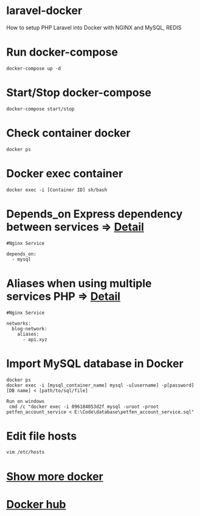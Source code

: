 # laravel-docker
How to setup PHP Laravel into Docker with NGINX and MySQL, REDIS

# Run docker-compose
```
docker-compose up -d
```

# Start/Stop docker-compose
```
docker-compose start/stop
```

# Check container docker
```
docker ps
```

# Docker exec container
```
docker exec -i [Container ID] sh/bash
```

# Depends_on Express dependency between services => [Detail](https://docs.docker.com/compose/compose-file/compose-file-v3/)
```
#Nginx Service

depends_on:
  - mysql
```

# Aliases when using multiple services PHP => [Detail](https://docs.docker.com/compose/compose-file/compose-file-v3/)
```
#Nginx Service

networks:
  blog-network:
    aliases:
      - api.xyz
```

# Import MySQL database in Docker

```
docker ps
docker exec -i [mysql_container_name] mysql -u[username] -p[password] [DB name] < [path/to/sql/file]
```

```
Run on windows
 cmd /c "docker exec -i 096184053d2f mysql -uroot -proot petfen_account_service < E:\Code\database\petfen_account_service.sql"
```

# Edit file hosts

```
vim /etc/hosts
```

# [Show more docker](https://docs.docker.com/get-started/)
# [Docker hub](https://hub.docker.com/)
